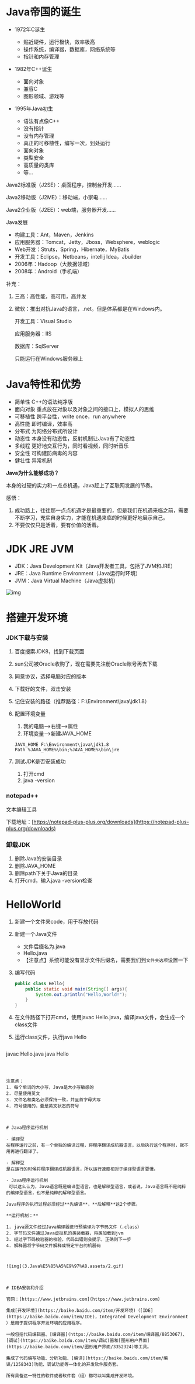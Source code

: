 # Java帝国的诞生

- 1972年C诞生
  - 贴近硬件，运行极快，效率极高
  - 操作系统，编译器，数据库，网络系统等
  - 指针和内存管理

- 1982年C++诞生
  - 面向对象
  - 兼容C
  - 图形领域、游戏等
- 1995年Java初生
  - 语法有点像C++
  - 没有指针
  - 没有内存管理
  - 真正的可移植性，编写一次，到处运行
  - 面向对象
  - 类型安全
  - 高质量的类库
  - 等...

Java2标准版（J2SE）：桌面程序，控制台开发......

Java2移动版（J2ME）：移动端，小家电......

Java2企业版（J2EE）：web端，服务器开发......



Java发展

- 构建工具：Ant，Maven，Jenkins
- 应用服务器：Tomcat，Jetty，Jboss，Websphere，weblogic
- Web开发：Struts，Spring，Hibernate，MyBatis
- 开发工具：Eclipse，Netbeans，intellij Idea，Jbuilder
- 2006年：Hadoop（大数据领域）
- 2008年：Android（手机端）



补充：

1. 三高：高性能，高可用，高并发

2. 微软：推出对抗Java的语言，.net。但是体系都是在Windows内。

   开发工具：Visual Studio

   应用服务器：IIS

   数据库：SqlServer

   只能运行在Windows服务器上

# Java特性和优势

- 简单性
C++的语法纯净版
- 面向对象
重点放在对象以及对象之间的接口上，模拟人的思维
- 可移植性
跨平台性，write once，run anywhere
- 高性能
即时编译，效率高
- 分布式
为网络分布式所设计
- 动态性
本身没有动态性，反射机制让Java有了动态性
- 多线程
更好地交互行为，同时看视频，同时听音乐
- 安全性
可构建防病毒的内容
- 健壮性
异常机制



**Java为什么能够成功？**

本身的过硬的实力和一点点机遇，Java赶上了互联网发展的节奏。

感悟：

1. 成功路上，往往那一点点机遇才是最重要的，但是我们在机遇来临之前，需要不断学习，充实自身实力，才能在机遇来临的时候更好地展示自己。
2. 不要仅仅只是活着，要有价值的活着。



# JDK JRE JVM

- JDK：Java Development Kit（Java开发者工具，包括了JVM和JRE）
- JRE：Java Runtime Environment（Java运行时环境）
- JVM：Java Virtual Machine（Java虚拟机）

![img](3.Java%E5%85%A5%E9%97%A8.assets/1.jpg)



# 搭建开发环境

### JDK下载与安装

1. 百度搜索JDK8，找到下载页面

2. sun公司被Oracle收购了，现在需要先注册Oracle账号再去下载

3. 同意协议，选择电脑对应的版本

4. 下载好的文件，双击安装

5. 记住安装的路径（推荐路径：F:\Environment\java\jdk1.8）

6. 配置环境变量

   1. 我的电脑-->右键-->属性
   2. 环境变量-->新建JAVA_HOME

   ```
   JAVA_HOME F:\Environment\java\jdk1.8
   Path %JAVA_HOME%\bin;%JAVA_HOME%\bin\jre
   ```

7. 测试JDK是否安装成功

   1. 打开cmd
   2. java -version

### notepad++

文本编辑工具

下载地址：[https://notepad-plus-plus.org/downloads](https://notepad-plus-plus.org/downloads)

### 卸载JDK

1. 删除Java的安装目录
2. 删除JAVA_HOME
3. 删除path下关于Java的目录
4. 打开cmd，输入java -version检查

# HelloWorld

1. 新建一个文件夹code，用于存放代码

2. 新建一个Java文件

   - 文件后缀名为.java
   - Hello.java
   - 【注意点】系统可能没有显示文件后缀名，需要我们到`文件夹选项`设置一下

3. 编写代码
   ```java
   public class Hello{
       public static void main(String[] args){
           System.out.println("Hello,World!");
       }
   }
   ```

4. 在文件路径下打开cmd，使用javac Hello.java，编译java文件，会生成一个class文件

5. 运行class文件，执行java Hello

   ```
javac Hello.java
   java Hello
   ```
   
   

注意点：
   1. 每个单词的大小写，Java是大小写敏感的
   2. 尽量使用英文
   3. 文件名和类名必须保持一致，并且首字母大写
   4. 符号使用的，要是英文状态的符号



# Java程序运行机制

- 编译型
  在程序运行之前，有一个单独的编译过程，将程序翻译成机器语言，以后执行这个程序时，就不用再进行翻译了。

- 解释型
  是在运行的时候将程序翻译成机器语言，所以运行速度相对于编译型语言要慢。

- Java程序运行机制
	可以这么认为，Java语言既是编译型语言，也是解释型语言，或者说，Java语言既不是纯粹的编译型语言，也不是纯粹的解释型语言。
  
  Java程序的执行过程必须经过**先编译**，**后解释**这2个步骤。
  
  **运行机制：**
  
  1. java源文件经过Java编译器进行预编译为字节码文件（.class）
  2. 字节码文件通过Java虚拟机的类装载器，将类加载到jvm
  3. 经过字节码校验器的校验，代码出错则会提示，正确则下一步
  4. 解释器将字节码文件解释成特定平台的机器码
  


   ![img](3.Java%E5%85%A5%E9%97%A8.assets/2.gif)

  

# IDEA安装和介绍

官网：[https://www.jetbrains.com](https://www.jetbrains.com)

集成[开发环境](https://baike.baidu.com/item/开发环境)（[IDE](https://baike.baidu.com/item/IDE)，Integrated Development Environment ）是用于提供程序开发环境的应用程序。

一般包括代码编辑器、[编译器](https://baike.baidu.com/item/编译器/8853067)、[调试](https://baike.baidu.com/item/调试)器和[图形用户界面](https://baike.baidu.com/item/图形用户界面/3352324)等工具。

集成了代码编写功能、分析功能、[编译](https://baike.baidu.com/item/编译/1258343)功能、调试功能等一体化的开发软件服务套。

所有具备这一特性的软件或者软件套（组）都可以叫集成开发环境。

